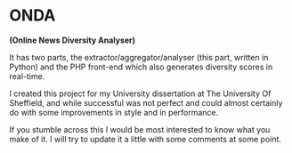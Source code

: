 # ONDA

**(Online News Diversity Analyser)**

It has two parts, the extractor/aggregator/analyser (this part, written in Python) and the PHP front-end which also generates diversity scores in real-time.

I created this project for my University dissertation at The University Of Sheffield, and while successful was not perfect and could almost certainly do with some improvements in style and in performance.

If you stumble across this I would be most interested to know what you make of it. I will try to update it a little with some comments at some point.
